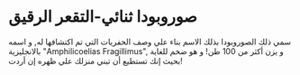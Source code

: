# صوروبودا ثنائي-التقعر الرقيق

سمي ذلك الصوروبودا بذلك الاسم بناء علي وصف الحفريات التي تم اكتشافها له, و اسمه
بالانجليزية "Amphilicoelias Fragillimus", و يزن أكثر من 100 طن! و هو ضخم للغاية
بحيث إنك تستطيع أن تبني منزلك علي ظهره إن أردت!
